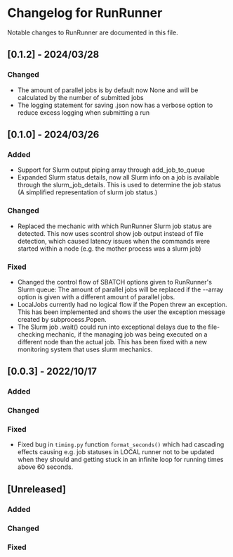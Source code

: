 # Changelog for RunRunner

Notable changes to RunRunner are documented in this file.

## [0.1.2] - 2024/03/28

### Changed
- The amount of parallel jobs is by default now None and will be calculated by the number of submitted jobs
- The logging statement for saving .json now has a verbose option to reduce excess logging when submitting a run

## [0.1.0] - 2024/03/26

### Added
- Support for Slurm output piping array through add_job_to_queue
- Expanded Slurm status details, now all Slurm info on a job is available through the slurm_job_details. This is used to determine the job status (A simplified representation of slurm job status.)

### Changed
- Replaced the mechanic with which RunRunner Slurm job status are detected. This now uses scontrol show job output instead of file detection, which caused latency issues when the commands were started within a node (e.g. the mother process was a slurm job)

### Fixed
- Changed the control flow of SBATCH options given to RunRunner's Slurm queue: The amount of parallel jobs will be replaced if the --array option is given with a different amount of parallel jobs.
- LocalJobs currently had no logical flow if the Popen threw an exception. This has been implemented and shows the user the exception message created by subprocess.Popen.
- The Slurm job .wait() could run into exceptional delays due to the file-checking mechanic, if the managing job was being executed on a different node than the actual job. This has been fixed with a new monitoring system that uses slurm mechanics.

## [0.0.3] - 2022/10/17
### Added

### Changed

### Fixed
- Fixed bug in `timing.py` function `format_seconds()` which had cascading effects causing e.g. job statuses in LOCAL runner not to be updated when they should and getting stuck in an infinite loop for running times above 60 seconds.

## [Unreleased]

### Added

### Changed

### Fixed

